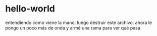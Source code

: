 # hello-world
entendiendo como viene la mano, luego destruir este archivo.
ahora le pongo un poco más de onda y armé una rama para ver qué pasa
